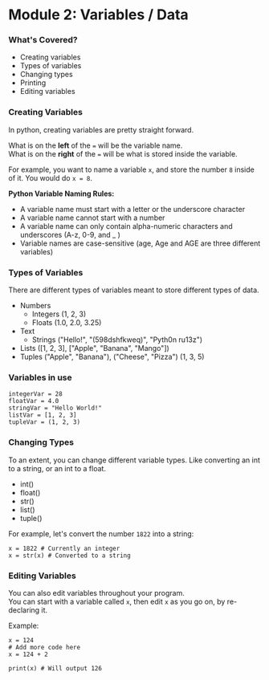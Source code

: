 # Module 2: Variables / Data
### What's Covered?
- Creating variables
- Types of variables
- Changing types
- Printing
- Editing variables

### Creating Variables
In python, creating variables are pretty straight forward.  
  
What is on the __left__ of the `=` will be the variable name.  
What is on the __right__ of the `=` will be what is stored inside the variable.

For example, you want to name a variable `x`, and store the number `8` inside of it. You would do `x = 8`.  

**Python Variable Naming Rules:**
- A variable name must start with a letter or the underscore character
- A variable name cannot start with a number
- A variable name can only contain alpha-numeric characters and underscores (A-z, 0-9, and _ )
- Variable names are case-sensitive (age, Age and AGE are three different variables)

### Types of Variables
There are different types of variables meant to store different types of data.
- Numbers
  - Integers (1, 2, 3)
  - Floats (1.0, 2.0, 3.25)
- Text
  - Strings ("Hello!", "(598dshfkweq)", "Pyth0n ru13z")
- Lists ([1, 2, 3], ["Apple", "Banana", "Mango"])
- Tuples ("Apple", "Banana"), ("Cheese", "Pizza") (1, 3, 5)

### Variables in use
```
integerVar = 28
floatVar = 4.0
stringVar = "Hello World!"
listVar = [1, 2, 3]
tupleVar = (1, 2, 3)
```

### Changing Types
To an extent, you can change different variable types. Like converting an int to a string, or an int to a float. 
- int()
- float()
- str()
- list()
- tuple()

For example, let's convert the number `1822` into a string:
```
x = 1822 # Currently an integer
x = str(x) # Converted to a string
```

### Editing Variables
You can also edit variables throughout your program.  
You can start with a variable called `x`, then edit `x` as you go on, by re-declaring it.  
  
Example:
```
x = 124
# Add more code here
x = 124 + 2

print(x) # Will output 126
```

